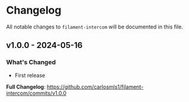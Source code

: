 # Changelog

All notable changes to `filament-intercom` will be documented in this file.

## v1.0.0 - 2024-05-16

### What's Changed

* First release

**Full Changelog**: https://github.com/carlosmls1/filament-intercom/commits/v1.0.0
